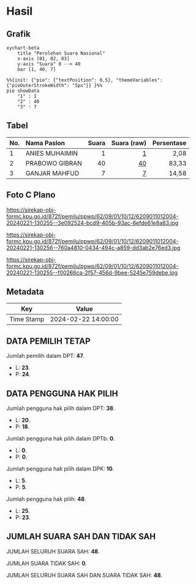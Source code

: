 # Hasil

## Grafik

```mermaid
xychart-beta
    title "Perolehan Suara Nasional"
    x-axis [01, 02, 03]
    y-axis "Suara" 0 --> 40
    bar [1, 40, 7]
```

```mermaid
%%{init: {"pie": {"textPosition": 0.5}, "themeVariables": {"pieOuterStrokeWidth": "5px"}} }%%
pie showData
    "1" : 1
    "2" : 40
    "3" : 7
```

## Tabel

| No. | Nama Paslon    | Suara | Suara (raw) | Persentase |
|:--- |:-------------- | -----:| -----------:| ----------:|
| 1   | ANIES MUHAIMIN | 1     | [1][p-1]    | 2,08       |
| 2   | PRABOWO GIBRAN | 40    | [40][p-2]   | 83,33      |
| 3   | GANJAR MAHFUD  | 7     | [7][p-3]    | 14,58      |


[p-1]: https://github.com/gigit-pemilu/pemilu-2024/blob/main/pilpres/hitung-suara/sub/62-kalimantan-tengah/sub/09-lamandau/sub/01-lamandau/sub/1012-tapin-bini/sub/004-tps/sub/paslon-1.txt
[p-2]: https://github.com/gigit-pemilu/pemilu-2024/blob/main/pilpres/hitung-suara/sub/62-kalimantan-tengah/sub/09-lamandau/sub/01-lamandau/sub/1012-tapin-bini/sub/004-tps/sub/paslon-2.txt
[p-3]: https://github.com/gigit-pemilu/pemilu-2024/blob/main/pilpres/hitung-suara/sub/62-kalimantan-tengah/sub/09-lamandau/sub/01-lamandau/sub/1012-tapin-bini/sub/004-tps/sub/paslon-3.txt

## Foto C Plano

https://sirekap-obj-formc.kpu.go.id/872f/pemilu/ppwp/62/09/01/10/12/6209011012004-20240221-130255--3e092524-bcd9-405b-93ac-6efde61e8a83.jpg

https://sirekap-obj-formc.kpu.go.id/872f/pemilu/ppwp/62/09/01/10/12/6209011012004-20240221-130256--760a4810-0434-494c-a859-dd3ab2e76ed3.jpg

https://sirekap-obj-formc.kpu.go.id/872f/pemilu/ppwp/62/09/01/10/12/6209011012004-20240221-130255--f00266ca-2f57-456d-9bee-5245e759debe.jpg


## Metadata

| Key        | Value               |
| ---------- | ------------------- |
| Time Stamp | 2024-02-22 14:00:00 |


## DATA PEMILIH TETAP

Jumlah pemilih dalam DPT: **47**.
 * L: **23**.
 * P: **24**.

## DATA PENGGUNA HAK PILIH

Jumlah pengguna hak pilih dalam DPT: **38**.
 * L: **20**.
 * P: **18**.

Jumlah pengguna hak pilih dalam DPTb: **0**.
 * L: **0**.
 * P: **0**.

Jumlah pengguna hak pilih dalam DPK: **10**.
 * L: **5**.
 * P: **5**.

Jumlah pengguna hak pilih: **48**.
 * L: **25**.
 * P: **23**.

## JUMLAH SUARA SAH DAN TIDAK SAH

JUMLAH SELURUH SUARA SAH: **48**.

JUMLAH SUARA TIDAK SAH: **0**.

JUMLAH SELURUH SUARA SAH DAN SUARA TIDAK SAH: **48**.


